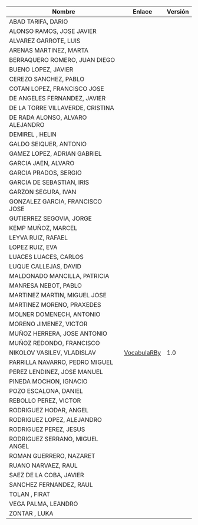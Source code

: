 | Nombre | Enlace | Versión |
|--------|--------|---------|
|ABAD TARIFA, DARIO | | | 
|ALONSO RAMOS, JOSE JAVIER | | | 
|ALVAREZ GARROTE, LUIS | | | 
|ARENAS MARTINEZ, MARTA | | | 
|BERRAQUERO ROMERO, JUAN DIEGO | | | 
|BUENO LOPEZ, JAVIER | | | 
|CEREZO SANCHEZ, PABLO | | | 
|COTAN LOPEZ, FRANCISCO JOSE | | | 
|DE ANGELES FERNANDEZ, JAVIER | | | 
|DE LA TORRE VILLAVERDE, CRISTINA | | | 
|DE RADA ALONSO, ALVARO ALEJANDRO | | | 
|DEMIREL , HELIN | | | 
|GALDO SEIQUER, ANTONIO | | | 
|GAMEZ LOPEZ, ADRIAN GABRIEL | | | 
|GARCIA JAEN, ALVARO | | | 
|GARCIA PRADOS, SERGIO | | | 
|GARCIA DE SEBASTIAN, IRIS | | | 
|GARZON SEGURA, IVAN | | | 
|GONZALEZ GARCIA, FRANCISCO JOSE | | | 
|GUTIERREZ SEGOVIA, JORGE | | | 
|KEMP MUÑOZ, MARCEL | | | 
|LEYVA RUIZ, RAFAEL | | | 
|LOPEZ RUIZ, EVA | | | 
|LUACES LUACES, CARLOS | | | 
|LUQUE CALLEJAS, DAVID | | | 
|MALDONADO MANCILLA, PATRICIA | | | 
|MANRESA NEBOT, PABLO | | | 
|MARTINEZ MARTIN, MIGUEL JOSE | | | 
|MARTINEZ MORENO, PRAXEDES | | | 
|MOLNER DOMENECH, ANTONIO | | | 
|MORENO JIMENEZ, VICTOR | | | 
|MUÑOZ HERRERA, JOSE ANTONIO | | | 
|MUÑOZ REDONDO, FRANCISCO | | | 
|NIKOLOV VASILEV, VLADISLAV | [VocabulaRBy](https://github.com/Vol0kin/VocabulaRBy) | 1.0 | 
|PARRILLA NAVARRO, PEDRO MIGUEL | | | 
|PEREZ LENDINEZ, JOSE MANUEL | | | 
|PINEDA MOCHON, IGNACIO | | | 
|POZO ESCALONA, DANIEL | | | 
|REBOLLO PEREZ, VICTOR | | | 
|RODRIGUEZ HODAR, ANGEL | | | 
|RODRIGUEZ LOPEZ, ALEJANDRO | | | 
|RODRIGUEZ PEREZ, JESUS | | | 
|RODRIGUEZ SERRANO, MIGUEL ANGEL | | | 
|ROMAN GUERRERO, NAZARET | | | 
|RUANO NARVAEZ, RAUL | | | 
|SAEZ DE LA COBA, JAVIER | | | 
|SANCHEZ FERNANDEZ, RAUL | | | 
|TOLAN , FIRAT | | | 
|VEGA PALMA, LEANDRO | | | 
|ZONTAR , LUKA | | | 
